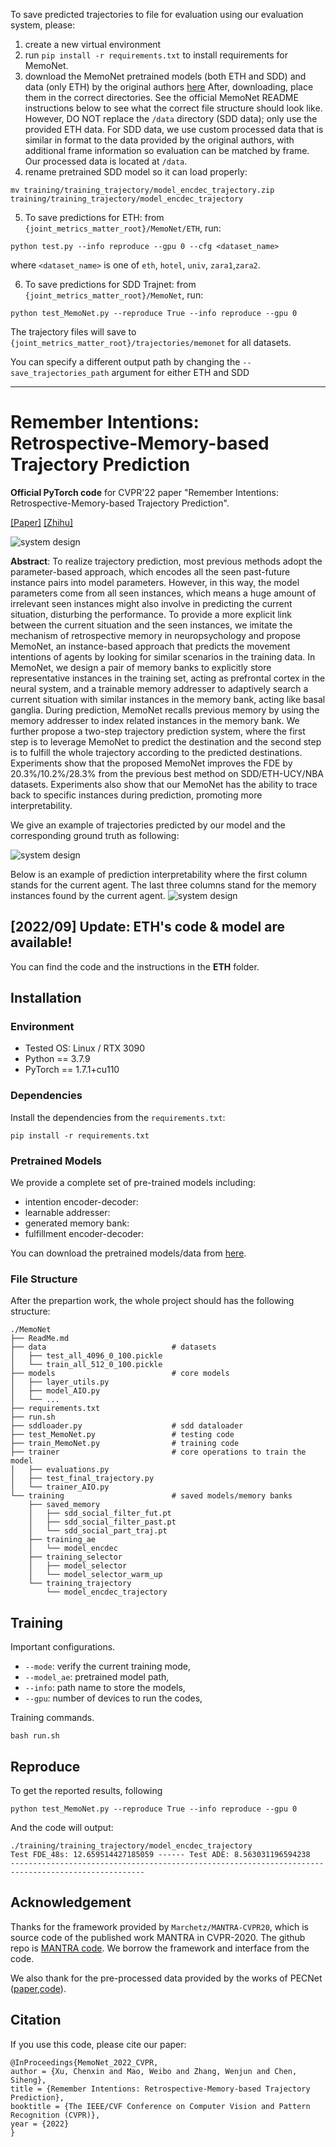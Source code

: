 To save predicted trajectories to file for evaluation using our evaluation system, please:
1. create a new virtual environment
2. run `pip install -r requirements.txt` to install requirements for MemoNet.
3. download the MemoNet pretrained models (both ETH and SDD) and data (only ETH) by the original authors [here](https://drive.google.com/drive/folders/1qx5vbNgyM9aMH9jB_F07w3QIxzzi6StW%20%201qx5vbNgyM9aMH9jB_F07w3QIxzzi6StW) After, downloading, place them in the correct directories. See the official MemoNet README instructions below to see what the correct file structure should look like. However, DO NOT replace the `/data` directory (SDD data); only use the provided ETH data.
For SDD data, we use custom processed data that is similar in format to the data provided by the original authors, with additional frame information so evaluation can be matched by frame. 
Our processed data is located at `/data`. 
4. rename pretrained SDD model so it can load properly:

`mv training/training_trajectory/model_encdec_trajectory.zip  training/training_trajectory/model_encdec_trajectory`

5. To save predictions for ETH: from `{joint_metrics_matter_root}/MemoNet/ETH`, run:

`python test.py --info reproduce --gpu 0 --cfg <dataset_name>`

where `<dataset_name>` is one of `eth`, `hotel`, `univ`, `zara1`,`zara2`.

6. To save predictions for SDD Trajnet: from `{joint_metrics_matter_root}/MemoNet`, run:

`python test_MemoNet.py --reproduce True --info reproduce --gpu 0`

The trajectory files will save to `{joint_metrics_matter_root}/trajectories/memonet` for all datasets.

You can specify a different output path by changing the `--save_trajectories_path` argument for either ETH and SDD

---------------------------------------------

# Remember Intentions: Retrospective-Memory-based Trajectory Prediction

**Official PyTorch code** for CVPR'22 paper "Remember Intentions: Retrospective-Memory-based Trajectory Prediction".

[[Paper]](https://arxiv.org/abs/2203.11474)&nbsp;[[Zhihu]](https://zhuanlan.zhihu.com/p/492362530)

![system design](./imgs/memonet.jpg)

**Abstract**: To realize trajectory prediction, most previous methods adopt the parameter-based approach, which encodes all the seen past-future instance pairs into model parameters. However, in this way, the model parameters come from all seen instances, which means a huge amount of irrelevant seen instances might also involve in predicting the current situation, disturbing the performance. To provide a more explicit link between the current situation and the seen instances, we imitate the mechanism of retrospective memory in neuropsychology and propose MemoNet, an instance-based approach that predicts the movement intentions of agents by looking for similar scenarios in the training data. In MemoNet, we design a pair of memory banks to explicitly store representative instances in the training set, acting as prefrontal cortex in the neural system, and a trainable memory addresser to adaptively search a current situation with similar instances in the memory bank, acting like basal ganglia. During prediction, MemoNet recalls previous memory by using the memory addresser to index related instances in the memory bank. We further propose a two-step trajectory prediction system, where the first step is to leverage MemoNet to predict the destination and the second step is to fulfill the whole trajectory according to the predicted destinations. Experiments show that the proposed MemoNet improves the FDE by 20.3\%/10.2\%/28.3\% from the previous best method on SDD/ETH-UCY/NBA datasets. Experiments also show that our MemoNet has the ability to trace back to specific instances during prediction, promoting more interpretability.


We give an example of trajectories predicted by our model and the corresponding ground truth as following:

![system design](./imgs/predictions.png)

Below is an example of prediction interpretability where the first column stands for the current agent. The last three columns stand for the memory instances found by the current agent.
![system design](./imgs/interpretability.png)


## [2022/09] Update: ETH's code & model are available!

You can find the code and the instructions in the **ETH** folder.

## Installation

### Environment

* Tested OS: Linux / RTX 3090
* Python == 3.7.9
* PyTorch == 1.7.1+cu110

### Dependencies

Install the dependencies from the `requirements.txt`:
```linux
pip install -r requirements.txt
```

### Pretrained Models

We provide a complete set of pre-trained models including:

* intention encoder-decoder:
* learnable addresser:
* generated memory bank:
* fulfillment encoder-decoder:

You can download the pretrained models/data from [here](https://drive.google.com/drive/folders/1qx5vbNgyM9aMH9jB_F07w3QIxzzi6StW?usp=sharing).


### File Structure

After the prepartion work, the whole project should has the following structure:

```
./MemoNet
├── ReadMe.md
├── data                            # datasets
│   ├── test_all_4096_0_100.pickle
│   └── train_all_512_0_100.pickle
├── models                          # core models
│   ├── layer_utils.py
│   ├── model_AIO.py
│   └── ...
├── requirements.txt
├── run.sh
├── sddloader.py                    # sdd dataloader
├── test_MemoNet.py                 # testing code
├── train_MemoNet.py                # training code
├── trainer                         # core operations to train the model
│   ├── evaluations.py
│   ├── test_final_trajectory.py
│   └── trainer_AIO.py
└── training                        # saved models/memory banks
    ├── saved_memory
    │   ├── sdd_social_filter_fut.pt
    │   ├── sdd_social_filter_past.pt
    │   └── sdd_social_part_traj.pt
    ├── training_ae
    │   └── model_encdec
    ├── training_selector
    │   ├── model_selector
    │   └── model_selector_warm_up
    └── training_trajectory
        └── model_encdec_trajectory
```



## Training

Important configurations.

* `--mode`: verify the current training mode, 
* `--model_ae`: pretrained model path,
* `--info`: path name to store the models,
* `--gpu`: number of devices to run the codes,

Training commands.

```linux
bash run.sh
```


## Reproduce

To get the reported results, following

```linux
python test_MemoNet.py --reproduce True --info reproduce --gpu 0
```

And the code will output: 

```linux
./training/training_trajectory/model_encdec_trajectory
Test FDE_48s: 12.659514427185059 ------ Test ADE: 8.563031196594238
----------------------------------------------------------------------------------------------------
```



## Acknowledgement

Thanks for the framework provided by `Marchetz/MANTRA-CVPR20`, which is source code of the published work MANTRA in CVPR-2020. The github repo is [MANTRA code](https://github.com/Marchetz/MANTRA-CVPR20). We borrow the framework and interface from the code.

We also thank for the pre-processed data provided by the works of PECNet ([paper](https://link.springer.com/chapter/10.1007%2F978-3-030-58536-5_45),[code](https://github.com/j2k0618/PECNet_nuScenes)).

## Citation

If you use this code, please cite our paper:

```
@InProceedings{MemoNet_2022_CVPR,
author = {Xu, Chenxin and Mao, Weibo and Zhang, Wenjun and Chen, Siheng},
title = {Remember Intentions: Retrospective-Memory-based Trajectory Prediction},
booktitle = {The IEEE/CVF Conference on Computer Vision and Pattern Recognition (CVPR)},
year = {2022}
}
```
